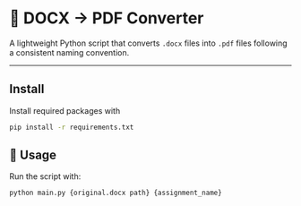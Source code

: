 # 📄 DOCX → PDF Converter

A lightweight Python script that converts `.docx` files into `.pdf` files following a consistent naming convention.

---

## Install

Install required packages with

```bash
pip install -r requirements.txt
```

## 🧭 Usage

Run the script with:

```bash
python main.py {original.docx path} {assignment_name}
```
